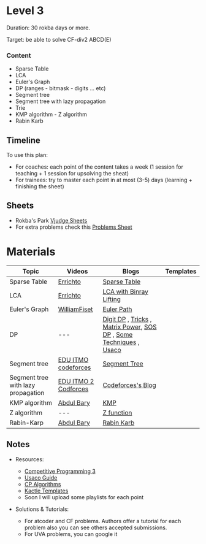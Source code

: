 # Level 3
Duration: 30 rokba days or more.

Target: be able to solve CF-div2 ABCD(E)

### Content
* Sparse Table
* LCA
* Euler's Graph
* DP (ranges - bitmask - digits ... etc)
* Segment tree
* Segment tree with lazy propagation
* Trie 
* KMP algorithm - Z algorithm
* Rabin Karb

## Timeline
To use this plan:
 - For coaches: each point of the content takes a week (1 session for teaching + 1 session for upsolving the sheat)
 - For trainees: try to master each point in at most (3-5) days (learning + finishing the sheet)

## Sheets

* Rokba's Park [Vjudge Sheets](https://vjudge.net/group/rokba)
* For extra problems check this [Problems Sheet](https://docs.google.com/spreadsheets/d/1blSbPr1pAFZSzlAi2IVdTeytz2yO7Ejx9SeQWOSxY0w/edit#gid=1542041463)

# Materials
Topic | Videos | Blogs | Templates
--- | --- | --- | ---
Sparse Table | [Errichto](https://www.youtube.com/watch?v=0jWeUdxrGm4&t=3s) | [Sparse Table](https://cp-algorithms.com/data_structures/sparse-table.html) | 
LCA | [Errichto](https://www.youtube.com/watch?v=dOAxrhAUIhA&t=758s) | [LCA with Binray Lifting](https://cp-algorithms.com/graph/lca_binary_lifting.html) | 
Euler's Graph | [WilliamFiset](https://www.youtube.com/watch?v=8MpoO2zA2l4) | [Euler Path](https://cp-algorithms.com/graph/euler_path.html)
DP | --- | [Digit DP](https://codeforces.com/blog/entry/53960) , [Tricks](https://codeforces.com/blog/entry/47764) , [Matrix Power](https://codeforces.com/blog/entry/67776), [SOS DP](https://codeforces.com/blog/entry/45223) , [Some Techniques](https://codeforces.com/blog/entry/43256) , [Usaco](https://usaco.guide/gold/intro-dp?lang=cpp)
Segment tree | [EDU ITMO codeforces](https://codeforces.com/edu/course/2/lesson/4) | [Segment Tree](https://cp-algorithms.com/data_structures/segment_tree.html)
Segment tree with lazy propagation| [EDU ITMO 2 Codforces](https://codeforces.com/edu/course/2/lesson/5) | [Codeforces's Blog](https://codeforces.com/blog/entry/18051)
KMP algorithm | [Abdul Bary](https://www.youtube.com/watch?v=V5-7GzOfADQ) | [KMP](https://cp-algorithms.com/string/prefix-function.html)
Z algorithm | --- | [Z function](https://cp-algorithms.com/string/z-function.html)
Rabin-Karp | [Abdul Bary](https://www.youtube.com/watch?v=qQ8vS2btsxI&t=4s) | [Rabin Karb](https://cp-algorithms.com/string/rabin-karp.html) 

## Notes
* Resources:

   - [Competitive Programming 3](https://drive.google.com/file/d/145iYn20prtNwKYLbN6GpGNlzAtCQuSG_/view?usp=sharing)
   - [Usaco Guide](https://usaco.guide/)
   - [CP Algorithms](https://cp-algorithms.com/)
   - [Kactle Templates](https://github.com/kth-competitive-programming/kactl)
   - Soon I will upload some playlists for each point
   
* Solutions & Tutorials:
  - For atcoder and CF problems. Authors offer a tutorial for each problem also you can see others accepted submissions.
  - For UVA problems, you can google it
